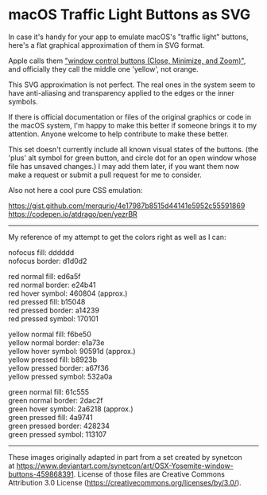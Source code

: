 # macOS Traffic Light Buttons as SVG

In case it's handy for your app to emulate macOS's "traffic light" buttons, here's a flat graphical approximation of them in SVG format.

Apple calls them ["window control buttons (Close, Minimize, and Zoom)"](https://developer.apple.com/design/human-interface-guidelines/macos/windows-and-views/window-anatomy/), and officially they call the middle one 'yellow', not orange.

This SVG approximation is not perfect. The real ones in the system seem to have anti-aliasing and transparency applied to the edges or the inner symbols.

If there is official documentation or files of the original graphics or code in the macOS system, I'm happy to make this better if someone brings it to my attention. Anyone welcome to help contribute to make these better.

This set doesn't currently include all known visual states of the buttons. (the 'plus' alt symbol for green button, and circle dot for an open window whose file has unsaved changes.) I may add them later, if you want them now make a request or submit a pull request for me to consider.

Also not here a cool pure CSS emulation:

https://gist.github.com/merqurio/4e17987b8515d44141e5952c55591869<br>
https://codepen.io/atdrago/pen/yezrBR

---

My reference of my attempt to get the colors right as well as I can:

nofocus fill: dddddd
<br>nofocus border: d1d0d2

red normal fill: ed6a5f
<br>red normal border: e24b41
<br>red hover symbol: 460804 (approx.)
<br>red pressed fill: b15048
<br>red pressed border: a14239
<br>red pressed symbol: 170101

yellow normal fill: f6be50
<br>yellow normal border: e1a73e
<br>yellow hover symbol: 90591d (approx.)
<br>yellow pressed fill: b8923b
<br>yellow pressed border: a67f36
<br>yellow pressed symbol: 532a0a

green normal fill: 61c555
<br>green normal border: 2dac2f
<br>green hover symbol: 2a6218 (approx.)
<br>green pressed fill: 4a9741
<br>green pressed border: 428234
<br>green pressed symbol: 113107

---

These images originally adapted in part from a set created by synetcon at https://www.deviantart.com/synetcon/art/OSX-Yosemite-window-buttons-459868391. License of those files are Creative Commons Attribution 3.0 License (https://creativecommons.org/licenses/by/3.0/).
